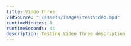 ```yaml
---
title: Video Three
vidSource: "./assets/images/testVideo.mp4"
runtimeMinutes: 8
runtimeSeconds: 44
description: Testing Video Three description
---
```

